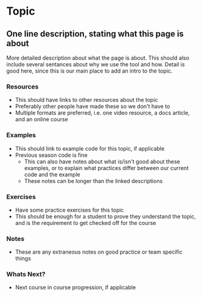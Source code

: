 # Topic

## One line description, stating what this page is about

More detailed description about what the page is about. This should also include several sentances about why we use the tool and how. Detail is good here, since this is our main place to add an intro to the topic.

### Resources

- This should have links to other resources about the topic
- Preferably other people have made these so we don't have to
- Multiple formats are preferred, i.e. one video resource, a docs article, and an online course

### Examples

- This should link to example code for this topic, if applicable
- Previous season code is fine
  - This can also have notes about what is/isn't good about these examples, or to explain what practices differ between our current code and the example
  - These notes can be longer than the linked descriptions

### Exercises

- Have some practice exercises for this topic
- This should be enough for a student to prove they understand the topic, and is the requirement to get checked off for the course

### Notes

- These are any extraneous notes on good practice or team specific things

### Whats Next?

- Next course in course progression, if applicable
